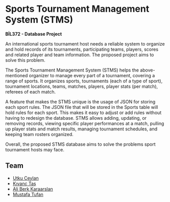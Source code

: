 # Sports Tournament Management System (STMS)

**BİL372 - Database Project**

An international sports tournament host needs a reliable system to organize and hold records of its tournaments, participating teams, players, scores and related player and team information. The proposed project aims to solve this problem.

The Sports Tournament Management System (STMS) helps the above-mentioned organizer to manage every part of a tournament, covering a range of sports. It organizes sports, tournaments (each of a type of sport), tournament locations, teams, matches, players, player stats (per match), referees of each match. 

A feature that makes the STMS unique is the usage of JSON for storing each sport rules. The JSON file that will be stored in the Sports table will hold rules for each sport. This makes it easy to adjust or add rules without having to redesign the database. STMS allows adding, updating, or removing records, viewing specific player performances at a match, pulling up player stats and match results, managing tournament schedules, and keeping team rosters organized.
 
Overall, the proposed STMS database aims to solve the problems sport tournament hosts may face.


## Team

- [Utku Ceylan](https://www.github.com/uUtkuC)
- [Kıvanç Taş](https://www.github.com/ghkivanc)
- [Ali Berk Karaarslan](https://www.github.com/AliBerkKaraarslan)
- [Mustafa Tufan](https://www.github.com/Mustafa-Tufan)
